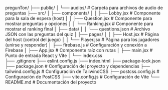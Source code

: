 pregunTon/
├── public/
│ └── audios/ # Carpeta para archivos de audio de preguntas
├── src/
│ ├── components/
│ │ ├── Lobby.jsx # Componente para la sala de espera (host)
│ │ ├── Question.jsx # Componente para mostrar preguntas y opciones
│ │ └── Ranking.jsx # Componente para mostrar el ranking final
│ ├── data/
│ │ └── questions.json # Archivo JSON con las preguntas del quiz
│ ├── pages/
│ │ ├── Host.jsx # Página del host (control del juego)
│ │ └── Player.jsx # Página para los jugadores (unirse y responder)
│ ├── firebase.js # Configuración y conexión a Firebase
│ ├── App.jsx # Componente raíz con rutas
│ ├── main.jsx # Punto de entrada React y Vite
│ └── index.css  
├── .gitignore
├── eslint.config.js
├── index.html
├── package-lock.json
├── package.json # Configuración del proyecto y dependencias
├── tailwind.config.js # Configuración de TailwindCSS
├── postcss.config.js # Configuración de PostCSS
├── vite.config.js # Configuración de Vite
└── README.md # Documentación del proyecto
